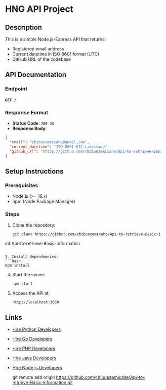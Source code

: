 # HNG API Project

## Description
This is a simple Node.js-Express API that returns:
- Registered email address
- Current datetime in ISO 8601 format (UTC)
- GitHub URL of the codebase

## API Documentation

### Endpoint
#### `GET /`

### Response Format
- **Status Code**: `200 OK`
- **Response Body**:

```json
{
  "email": "chibuezemicahe@gmail.com",
  "current_datetime": "ISO-8601-UTC-timestamp",
  "github_url": "https://github.com/chibuezemicahe/Api-to-retrieve-Basic-information.git"
}
```

## Setup Instructions

### Prerequisites
- Node.js (>= 16.x)
- npm (Node Package Manager)

### Steps
1. Clone the repository:
   ```bash
   git clone https://github.com/chibuezemicahe/Api-to-retrieve-Basic-information.git
  cd Api-to-retrieve-Basic-information
   ```

2. Install dependencies:
   ```bash
   npm install
   ```

4. Start the server:
   ```bash
   npm start
   ```

5. Access the API at:
   ```
   http://localhost:3000
   ```

## Links
- [Hire Python Developers](https://hng.tech/hire/python-developers)
- [Hire Go Developers](https://hng.tech/hire/go-developers)
- [Hire PHP Developers](https://hng.tech/hire/php-developers)
- [Hire Java Developers](https://hng.tech/hire/java-developers)
- [Hire Node.js Developers](https://hng.tech/hire/nodejs-developers)

  git remote add origin https://github.com/chibuezemicahe/Api-to-retrieve-Basic-information.git